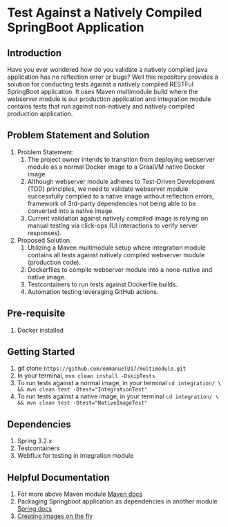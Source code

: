 # Test Against a Natively Compiled SpringBoot Application

## Introduction
Have you ever wondered how do you validate a natively complied java application has no
reflection error or bugs? Well this repository provides a solution for conducting tests
against a natively compiled RESTFul SpringBoot application. It uses Maven multimodule
build where the webserver module is our production application and integration module
contains tests that run against non-natively and natively compiled production application.

## Problem Statement and Solution
1. Problem Statement:
   1. The project owner intends to transition from deploying webserver module
   as a normal Docker image to a GraalVM native Docker image.
   2. Although webserver module adheres to Test-Driven Development (TDD) principles,
   we need to validate webserver module successfully complied to a native image without
   reflection errors, framework of 3rd-party dependencies not being able to be converted
   into a native image.
   3. Current validation against natively compiled image is relying on manual testing via
   click-ops (UI interactions to verify server responses).
2. Proposed Solution
   1. Utilizing a Maven multimodule setup where integration module contains all tests
   against natively compiled webserver module (production code).
   2. Dockerfiles to compile webserver module into a none-native and native image.
   3. Testcontainers to run tests against Dockerfile builds.
   4. Automation testing leveraging GitHub actions.

## Pre-requisite
1. Docker installed

## Getting Started
1. git clone `https://github.com/emmanuelU17/multimodule.git`
2. In your terminal, `mvn clean install -DskipTests`
3. To run tests against a normal image, in your terminal `cd integration/ \
   && mvn clean test -Dtest="IntegrationTest"`
4. To run tests against a native image, in your terminal
   `cd integration/ \ && mvn clean test -Dtest="NativeImageTest"`

## Dependencies
1. Spring 3.2.x
2. Testcontainers
3. Webflux for testing in integration module

## Helpful Documentation
1. For more above Maven module [Maven docs](https://maven.apache.org/guides/mini/guide-multiple-modules.html)
2. Packaging Springboot application as dependencies in another module
[Spring docs](https://docs.spring.io/spring-boot/docs/current/maven-plugin/reference/htmlsingle/#packaging.repackage-goal.parameter-details.skip)
3. [Creating images on the fly](https://java.testcontainers.org/features/creating_images/)